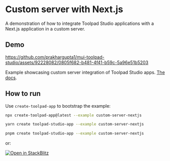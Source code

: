 # Custom server with Next.js

<p class="description">A demonstration of how to integrate Toolpad Studio applications with a Next.js application in a custom server.</p>

## Demo

https://github.com/prakhargupta1/mui-toolpad-studio/assets/92228082/0805f682-b481-4f41-b59c-5a96e51b5203

Example showcasing custom server integration of Toolpad Studio apps. [The docs](https://mui.com/toolpad-studio/concepts/custom-server/).

## How to run

Use `create-toolpad-app` to bootstrap the example:

```bash
npx create-toolpad-app@latest --example custom-server-nextjs
```

```bash
yarn create toolpad-studio-app --example custom-server-nextjs
```

```bash
pnpm create toolpad-studio-app --example custom-server-nextjs
```

or:

[![Open in StackBlitz](https://developer.stackblitz.com/img/open_in_stackblitz.svg)](https://stackblitz.com/fork/github/mui/mui-toolpad/tree/master/examples/custom-server-nextjs)
